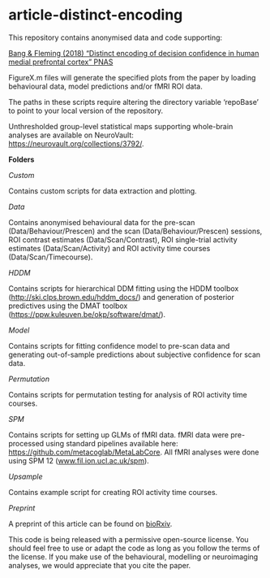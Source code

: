 # article-distinct-encoding

This repository contains anonymised data and code supporting:

<a href="http://www.pnas.org/content/early/2018/05/18/1800795115">Bang & Fleming (2018) “Distinct encoding of decision confidence in human medial prefrontal cortex” PNAS </a>

FigureX.m files will generate the specified plots from the paper by loading behavioural data, model predictions and/or fMRI ROI data.

The paths in these scripts require altering the directory variable ‘repoBase’ to point to your local version of the repository.

Unthresholded group-level statistical maps supporting whole-brain analyses are available on NeuroVault: https://neurovault.org/collections/3792/.

**Folders**

*Custom*

Contains custom scripts for data extraction and plotting.

*Data*

Contains anonymised behavioural data for the pre-scan (Data/Behaviour/Prescen) and the scan (Data/Behaviour/Prescen) sessions, ROI contrast estimates (Data/Scan/Contrast), ROI single-trial activity estimates (Data/Scan/Activity) and ROI activity time courses (Data/Scan/Timecourse).

*HDDM*

Contains scripts for hierarchical DDM fitting using the HDDM toolbox (http://ski.clps.brown.edu/hddm_docs/) and generation of posterior predictives using the DMAT toolbox (https://ppw.kuleuven.be/okp/software/dmat/). 

*Model*

Contains scripts for fitting confidence model to pre-scan data and generating out-of-sample predictions about subjective confidence for scan data.

*Permutation*

Contains scripts for permutation testing for analysis of ROI activity time courses.

*SPM*

Contains scripts for setting up GLMs of fMRI data. fMRI data were pre-processed using standard pipelines available here: https://github.com/metacoglab/MetaLabCore. All fMRI analyses were done using SPM 12 (www.fil.ion.ucl.ac.uk/spm). 

*Upsample*

Contains example script for creating ROI activity time courses.

*Preprint*

A preprint of this article can be found on <a href="https://www.biorxiv.org/content/early/2018/05/03/251330">bioRxiv</a>.

This code is being released with a permissive open-source license. You should feel free to use or adapt the  code as long as you follow the terms of the license. If you make use of the behavioural, modelling or neuroimaging analyses, we would appreciate that you cite the paper.
